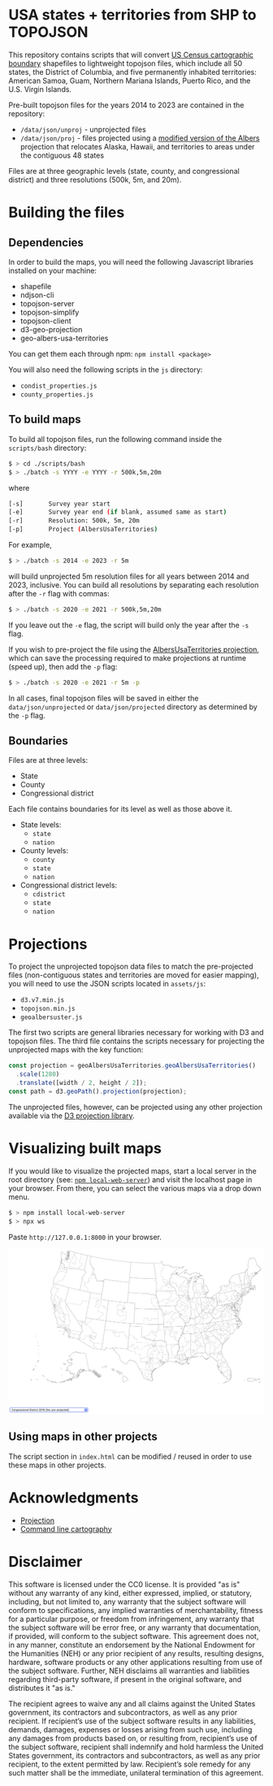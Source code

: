# USA states + territories from SHP to TOPOJSON 

This repository contains scripts that will convert [US Census cartographic
  boundary](https://www.census.gov/geographies/mapping-files/time-series/geo/carto-boundary-file.html)
  shapefiles to lightweight topojson files, which include all 50 states, the
  District of Columbia, and five permanently inhabited territories: American
  Samoa, Guam, Northern Mariana Islands, Puerto Rico, and the U.S. Virgin
  Islands. 
  
Pre-built topojson files for the years 2014 to 2023 are contained in the
repository:

- `/data/json/unproj` - unprojected files
- `/data/json/proj` - files projected using a [modified version of the
  Albers](https://github.com/stamen/geo-albers-usa-territories) projection that
  relocates Alaska, Hawaii, and territories to areas under the contiguous 48 states
  
Files are at three geographic levels (state, county, and congressional district)
and three resolutions (500k, 5m, and 20m).

# Building the files
## Dependencies

In order to build the maps, you will need the following Javascript libraries
installed on your machine:

- shapefile
- ndjson-cli
- topojson-server
- topojson-simplify
- topojson-client
- d3-geo-projection
- geo-albers-usa-territories

You can get them each through npm: `npm install <package>`

You will also need the following scripts in the `js` directory:

- `condist_properties.js`
- `county_properties.js`

## To build maps

To build all topojson files, run the following command inside the `scripts/bash`
directory:

``` bash
$ > cd ./scripts/bash
$ > ./batch -s YYYY -e YYYY -r 500k,5m,20m 
```
where 

``` bash
[-s]       Survey year start
[-e]       Survey year end (if blank, assumed same as start)
[-r]       Resolution: 500k, 5m, 20m
[-p]       Project (AlbersUsaTerritories)
```

For example,

``` bash
$ > ./batch -s 2014 -e 2023 -r 5m 
```

will build unprojected 5m resolution files for all years between 2014 and 2023,
inclusive. You can build all resolutions by separating each resolution after the
`-r` flag with commas:

``` bash
$ > ./batch -s 2020 -e 2021 -r 500k,5m,20m
```

If you leave out the `-e` flag, the script will build only the year after the
`-s` flag.

If you wish to pre-project the file using the [AlbersUsaTerritories
projection](https://github.com/stamen/geo-albers-usa-territories),
which can save the processing required to make projections at runtime (speed
up), then add the `-p` flag:

``` bash
$ > ./batch -s 2020 -e 2021 -r 5m -p
```

In all cases, final topojson files will be saved in either the
`data/json/unprojected` or `data/json/projected` directory as determined by the
`-p` flag.

## Boundaries

Files are at three levels:

- State
- County
- Congressional district

Each file contains boundaries for its level as well as those above it. 

- State levels:
  - `state`
  - `nation`
- County levels:
  - `county`
  - `state`
  - `nation`
- Congressional district levels:
  - `cdistrict`
  - `state`
  - `nation`
  
# Projections

To project the unprojected topojson data files to match the pre-projected files
(non-contiguous states and territories are moved for easier mapping), you will
need to use the JSON scripts located in `assets/js`:

- `d3.v7.min.js`
- `topojson.min.js`
- `geoalbersuster.js`

The first two scripts are general libraries necessary for working with D3 and
topojson files. The third file contains the scripts necessary for projecting the
unprojected maps with the key function:

``` javascript
const projection = geoAlbersUsaTerritories.geoAlbersUsaTerritories()
  .scale(1280)
  .translate([width / 2, height / 2]);
const path = d3.geoPath().projection(projection);
```
The unprojected files, however, can be projected using any other projection 
available via the [D3 projection library](https://d3js.org/d3-geo/projection). 
 
# Visualizing built maps

If you would like to visualize the projected maps, start a local server in the
root directory (see: [`npm
local-web-server`](https://www.npmjs.com/package/local-web-server)) and visit
the localhost page in your browser. From there, you can select the various maps
via a drop down menu.

``` bash
$ > npm install local-web-server
$ > npx ws
```
Paste `http://127.0.0.1:8000` in your browser.

![View maps locally](./img/check_map.png)

## Using maps in other projects

The script section in `index.html` can be modified / reused in order to use
these maps in other projects.

# Acknowledgments

- [Projection](https://github.com/stamen/geo-albers-usa-territories)
- [Command line cartography](https://medium.com/@mbostock/command-line-cartography-part-1-897aa8f8ca2c)

# Disclaimer

This software is licensed under the CC0 license. It is provided "as is" without
any warranty of any kind, either expressed, implied, or statutory, including,
but not limited to, any warranty that the subject software will conform to
specifications, any implied warranties of merchantability, fitness for a
particular purpose, or freedom from infringement, any warranty that the subject
software will be error free, or any warranty that documentation, if provided,
will conform to the subject software. This agreement does not, in any manner,
constitute an endorsement by the National Endowment for the Humanities (NEH) or
any prior recipient of any results, resulting designs, hardware, software
products or any other applications resulting from use of the subject software.
Further, NEH disclaims all warranties and liabilities regarding third-party
software, if present in the original software, and distributes it "as is."

The recipient agrees to waive any and all claims against the United States
government, its contractors and subcontractors, as well as any prior recipient.
If recipient’s use of the subject software results in any liabilities, demands,
damages, expenses or losses arising from such use, including any damages from
products based on, or resulting from, recipient’s use of the subject software,
recipient shall indemnify and hold harmless the United States government, its
contractors and subcontractors, as well as any prior recipient, to the extent
permitted by law. Recipient’s sole remedy for any such matter shall be the
immediate, unilateral termination of this agreement.

